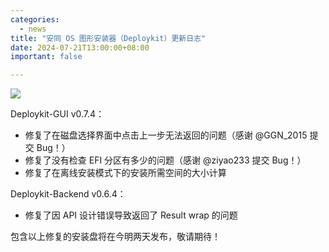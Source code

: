 ```yaml
---
categories:
  - news
title: "安同 OS 图形安装器（Deploykit）更新日志"
date: 2024-07-21T13:00:00+08:00
important: false

---
```

![](/assets/news/2024-06-04-aoscos-livekit-pre.jpg)

Deploykit-GUI v0.7.4：

- 修复了在磁盘选择界面中点击上一步无法返回的问题（感谢 @GGN_2015 提交 Bug！）
- 修复了没有检查 EFI 分区有多少的问题（感谢 @ziyao233 提交 Bug！）
- 修复了在离线安装模式下的安装所需空间的大小计算

Deploykit-Backend v0.6.4：

- 修复了因 API 设计错误导致返回了 Result wrap 的问题

包含以上修复的安装盘将在今明两天发布，敬请期待！
